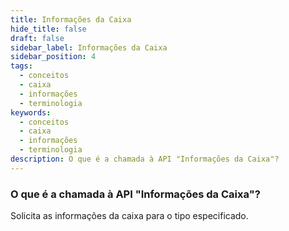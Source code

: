 ```yaml
---
title: Informações da Caixa
hide_title: false
draft: false
sidebar_label: Informações da Caixa
sidebar_position: 4
tags:
  - conceitos
  - caixa
  - informações
  - terminologia
keywords:
  - conceitos
  - caixa
  - informações
  - terminologia
description: O que é a chamada à API "Informações da Caixa"?
---
```


### O que é a chamada à API "Informações da Caixa"?

Solicita as informações da caixa para o tipo especificado.
